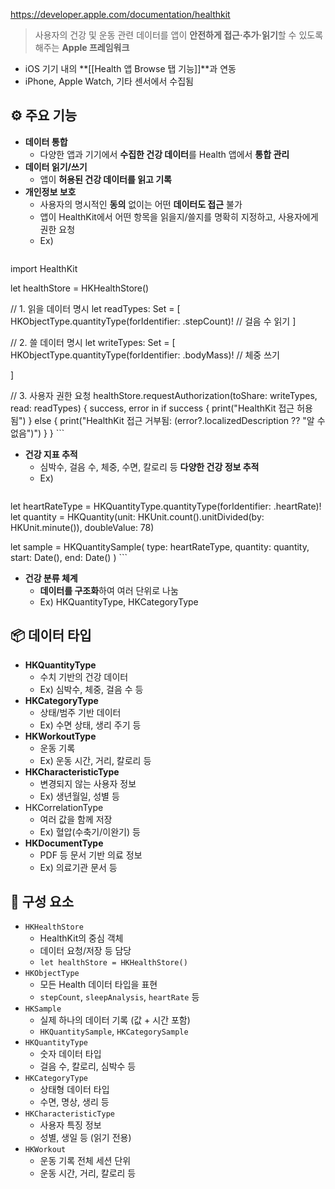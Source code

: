 https://developer.apple.com/documentation/healthkit
> 사용자의 건강 및 운동 관련 데이터를 앱이 **안전하게 접근·추가·읽기**할 수 있도록 해주는 **Apple 프레임워크**
- iOS 기기 내의 **[[Health 앱 Browse 탭 기능]]**과 연동
- iPhone, Apple Watch, 기타 센서에서 수집됨

## ⚙️ 주요 기능
- **데이터 통합**
	- 다양한 앱과 기기에서 **수집한 건강 데이터**를 Health 앱에서 **통합 관리**
- **데이터 읽기/쓰기**
	- 앱이 **허용된 건강 데이터를 읽고 기록**
- **개인정보 보호**
	- 사용자의 명시적인 **동의** 없이는 어떤 **데이터도 접근** 불가
	- 앱이 HealthKit에서 어떤 항목을 읽을지/쓸지를 명확히 지정하고, 사용자에게 권한 요청
	- Ex)
		```swift
import HealthKit

let healthStore = HKHealthStore()

// 1. 읽을 데이터 명시
let readTypes: Set<HKObjectType> = [
    HKObjectType.quantityType(forIdentifier: .stepCount)!  // 걸음 수 읽기
]

// 2. 쓸 데이터 명시
let writeTypes: Set<HKSampleType> = [
    HKObjectType.quantityType(forIdentifier: .bodyMass)!  // 체중 쓰기

]

// 3. 사용자 권한 요청
healthStore.requestAuthorization(toShare: writeTypes, read: readTypes) { success, error in
    if success {
        print("HealthKit 접근 허용됨")
    } else {
        print("HealthKit 접근 거부됨: \(error?.localizedDescription ?? "알 수 없음")")
    }
}
		```
- **건강 지표 추적**
	- 심박수, 걸음 수, 체중, 수면, 칼로리 등 **다양한 건강 정보 추적**
	- Ex)
		```swift
let heartRateType = HKQuantityType.quantityType(forIdentifier: .heartRate)!
let quantity = HKQuantity(unit: HKUnit.count().unitDivided(by: HKUnit.minute()), doubleValue: 78)

let sample = HKQuantitySample(
    type: heartRateType,
    quantity: quantity,
    start: Date(),
    end: Date()
)
		```
- **건강 분류 체계**
	- **데이터를 구조화**하여 여러 단위로 나눔
	- Ex) HKQuantityType, HKCategoryType

## 📦 데이터 타입
- **HKQuantityType**
	- 수치 기반의 건강 데이터
	- Ex) 심박수, 체중, 걸음 수 등
- **HKCategoryType**
	- 상태/범주 기반 데이터
	- Ex) 수면 상태, 생리 주기 등
- **HKWorkoutType**
	- 운동 기록
	- Ex) 운동 시간, 거리, 칼로리 등
- **HKCharacteristicType**
	- 변경되지 않는 사용자 정보
	- Ex) 생년월일, 성별 등
- HKCorrelationType
	- 여러 값을 함께 저장
	- Ex) 혈압(수축기/이완기) 등
- **HKDocumentType**
	- PDF 등 문서 기반 의료 정보
	- Ex) 의료기관 문서 등

## 🛞 구성 요소
- `HKHealthStore`
	- HealthKit의 중심 객체
	- 데이터 요청/저장 등 담당
	- `let healthStore = HKHealthStore()`
- `HKObjectType`
	- 모든 Health 데이터 타입을 표현
	- `stepCount`, `sleepAnalysis`, `heartRate` 등
- `HKSample`
	- 실제 하나의 데이터 기록 (값 + 시간 포함)
	- `HKQuantitySample`, `HKCategorySample`
- `HKQuantityType`
	- 숫자 데이터 타입
	- 걸음 수, 칼로리, 심박수 등
- `HKCategoryType`
	- 상태형 데이터 타입
	- 수면, 명상, 생리 등
- `HKCharacteristicType`
	- 사용자 특징 정보
	- 성별, 생일 등 (읽기 전용)
- `HKWorkout`
	- 운동 기록 전체 세션 단위
	- 운동 시간, 거리, 칼로리 등